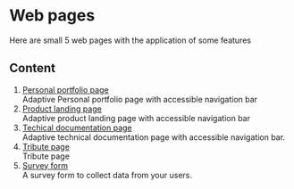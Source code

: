 # Web pages
Here are small 5 web pages with the application of some features

## Content
1. [Personal portfolio page](https://github.com/cvine21/web-pages/tree/main/personal_protfolio_page)\
    Adaptive Personal portfolio page with accessible navigation bar
2. [Product landing page](https://github.com/cvine21/web-pages/tree/main/product_landing_page)\
    Adaptive product landing page with accessible navigation bar
3. [Techical documentation page](https://github.com/cvine21/web-pages/tree/main/techical_documentation_page)\
    Adaptive technical documentation page with accessible navigation bar.
4. [Tribute page](https://github.com/cvine21/web-pages/tree/main/tribute_page)\
    Tribute page    
5. [Survey form](https://github.com/cvine21/web-pages/tree/main/survey_form) \
    A survey form to collect data from your users.
